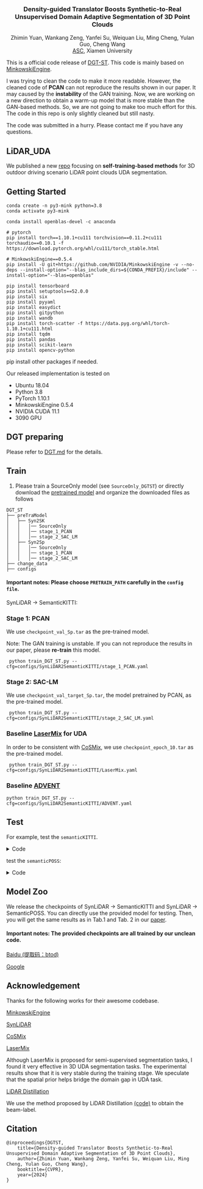 
 <h3 align="center"><strong>Density-guided Translator Boosts Synthetic-to-Real Unsupervised Domain
Adaptive Segmentation of 3D Point Clouds</strong></h3>
 <p align="center">
      Zhimin Yuan, Wankang Zeng, Yanfei Su, Weiquan Liu, Ming Cheng, Yulan Guo, Cheng Wang
    <br>
    <a href=https://asc.xmu.edu.cn/ target='_blank'>ASC</a>,&nbsp;Xiamen University
  </p>

This is a official code release of [DGT-ST](https://arxiv.org/pdf/2403.18469.pdf). This code is mainly based on [MinkowskiEngine](https://github.com/NVIDIA/MinkowskiEngine).

I was trying to clean the code to make it more readable. However, the cleaned code of **PCAN** can not reproduce the results shown in our paper. It may caused by the **instability** of the GAN training. Now, we are working on a new direction to obtain a warm-up model that is more stable than the GAN-based methods. So, we are not going to make too much effort for this. The code in this repo is only slightly cleaned but still nasty. 

The code was submitted in a hurry. Please contact me if you have any questions.

## LiDAR_UDA

We published a new [repo](https://github.com/yuan-zm/LiDAR_UDA) focusing on **self-training-based methods** for 3D outdoor driving scenario LiDAR point clouds UDA segmentation.

## Getting Started
```Shell
conda create -n py3-mink python=3.8
conda activate py3-mink

conda install openblas-devel -c anaconda

# pytorch
pip install torch==1.10.1+cu111 torchvision==0.11.2+cu111 torchaudio==0.10.1 -f https://download.pytorch.org/whl/cu111/torch_stable.html

# MinkowskiEngine==0.5.4
pip install -U git+https://github.com/NVIDIA/MinkowskiEngine -v --no-deps --install-option="--blas_include_dirs=${CONDA_PREFIX}/include" --install-option="--blas=openblas"

pip install tensorboard
pip install setuptools==52.0.0
pip install six
pip install pyyaml
pip install easydict
pip install gitpython
pip install wandb
pip install torch-scatter -f https://data.pyg.org/whl/torch-1.10.1+cu111.html
pip install tqdm
pip install pandas
pip install scikit-learn
pip install opencv-python

```
pip install other packages if needed.

Our released implementation is tested on
+ Ubuntu 18.04
+ Python 3.8 
+ PyTorch 1.10.1
+ MinkowskiEngine 0.5.4
+ NVIDIA CUDA 11.1
+ 3090 GPU

## DGT preparing
Please refer to [DGT.md](DGT.md) for the details.

## Train
1. Please train a SourceOnly model (see `SourceOnly_DGTST`) or directly download the [pretrained model](#model_zoo) and organize the downloaded files as follows
```
DGT_ST
├── preTraModel
│   ├── Syn2SK
│   │   │── SourceOnly
│   │   │── stage_1_PCAN
│   │   │── stage_2_SAC_LM
│   ├── Syn2Sp
│   │   │── SourceOnly
│   │   │── stage_1_PCAN
│   │   │── stage_2_SAC_LM
├── change_data
├── configs
```

#### Important notes: Please choose `PRETRAIN_PATH` carefully in the `config file`.

SynLiDAR -> SemanticKITTI:
### Stage 1: PCAN 
We use `checkpoint_val_Sp.tar` as the pre-trained model.

Note: The GAN training is unstable. If you can not reproduce the results in our paper, please **re-train** this model.

``` python train_DGT_ST.py --cfg=configs/SynLiDAR2SemanticKITTI/stage_1_PCAN.yaml```
### Stage 2: SAC-LM
We use `checkpoint_val_target_Sp.tar`, the model pretrained by PCAN, as the pre-trained model.

``` python train_DGT_ST.py --cfg=configs/SynLiDAR2SemanticKITTI/stage_2_SAC_LM.yaml```

### Baseline [LaserMix](https://arxiv.org/abs/2207.00026) for UDA
In order to be consistent with [CoSMix](https://www.ecva.net/papers/eccv_2022/papers_ECCV/papers/136930575.pdf), we use `checkpoint_epoch_10.tar` as the pre-trained model.

``` python train_DGT_ST.py --cfg=configs/SynLiDAR2SemanticKITTI/LaserMix.yaml```

### Baseline [ADVENT](https://arxiv.org/abs/1811.12833)

```
python train_DGT_ST.py --cfg=configs/SynLiDAR2SemanticKITTI/ADVENT.yaml
```

## Test

For example, test the `semanticKITTI`.

<details><summary>Code</summary>

```
python infer.py \
        --checkpoint_path upload_model/syn2sk/stage_1_PCAN/checkpoint_val_target_Sp.tar \
        --result_dir res_pred/syn2sk/stage_1_PCAN \
        --batch_size 12 \
        --num_classes 20 \
        --dataset_name SemanticKITTI \
        --cfg configs/SynLiDAR2SemanticKITTI/stage_1_PCAN.yaml

python eval_performance.py \
        --dataset ~/dataset/semanticKITTI/dataset/sequences \
        --predictions res_pred/syn2sk/stage_1_PCAN \
        --sequences 08 \
        --num-classes 20 \
        --datacfg utils/semantic-kitti.yaml
```
</details>

test the `semanticPOSS`:
<details><summary>Code</summary>

```
python infer.py \
        --checkpoint_path upload_model/syn2sp/stage_1_PCAN/checkpoint_val_target_Sp.tar \
        --result_dir res_pred/syn2sp/stage_1_PCAN \
        --batch_size 12 \
        --num_classes 14 \
        --dataset_name SemanticPOSS \
        --cfg configs/SynLiDAR2SemanticPOSS/stage_1_PCAN.yaml

python eval_performance.py \
        --dataset ~/dataset/semanticPOSS/dataset/sequences \
        --predictions res_pred/syn2sp/stage_1_PCAN \
        --sequences 03 \
        --num-classes 14 \
        --datacfg utils/semantic-poss.yaml
```
</details>


## Model Zoo <a id="model_zoo"></a>


We release the checkpoints of SynLiDAR -> SemanticKITTI and SynLiDAR -> SemanticPOSS. You can directly use the provided model for testing. Then, you will get the same results as in Tab.1 and Tab. 2 in our [paper](https://arxiv.org/pdf/2403.18469.pdf).

#### Important notes: The provided checkpoints are all trained by our **unclean** code.

[Baidu (提取码：btod)](https://pan.baidu.com/s/1yPuNvFnDPnd9lBF-7I6UHw?pwd=btod) 

[Google](https://drive.google.com/drive/folders/1EuxDphixI579hBgiOQFoVz5KlVwHllkP?usp=sharing)


## Acknowledgement
Thanks for the following works for their awesome codebase.

[MinkowskiEngine](https://github.com/NVIDIA/MinkowskiEngine)

[SynLiDAR](https://github.com/xiaoaoran/SynLiDAR)

[CoSMix](https://github.com/saltoricristiano/cosmix-uda)

[LaserMix](https://github.com/ldkong1205/LaserMix)

Although LaserMix is proposed for semi-supervised segmentation tasks, I found it very effective in 3D UDA segmentation tasks. The experimental results show that it is very stable during the training stage. We speculate that the spatial prior helps bridge the domain gap in UDA task. 

[LiDAR Distillation](https://www.ecva.net/papers/eccv_2022/papers_ECCV/papers/136990175.pdf)

We use the method proposed by LiDAR Distillation [(code)](https://github.com/weiyithu/LiDAR-Distillation) to obtain the beam-label. 


## Citation

```
@inproceedings{DGTST,
    title={Density-guided Translator Boosts Synthetic-to-Real Unsupervised Domain Adaptive Segmentation of 3D Point Clouds},
    author={Zhimin Yuan, Wankang Zeng, Yanfei Su, Weiquan Liu, Ming Cheng, Yulan Guo, Cheng Wang},
    booktitle={CVPR},
    year={2024}
}
```